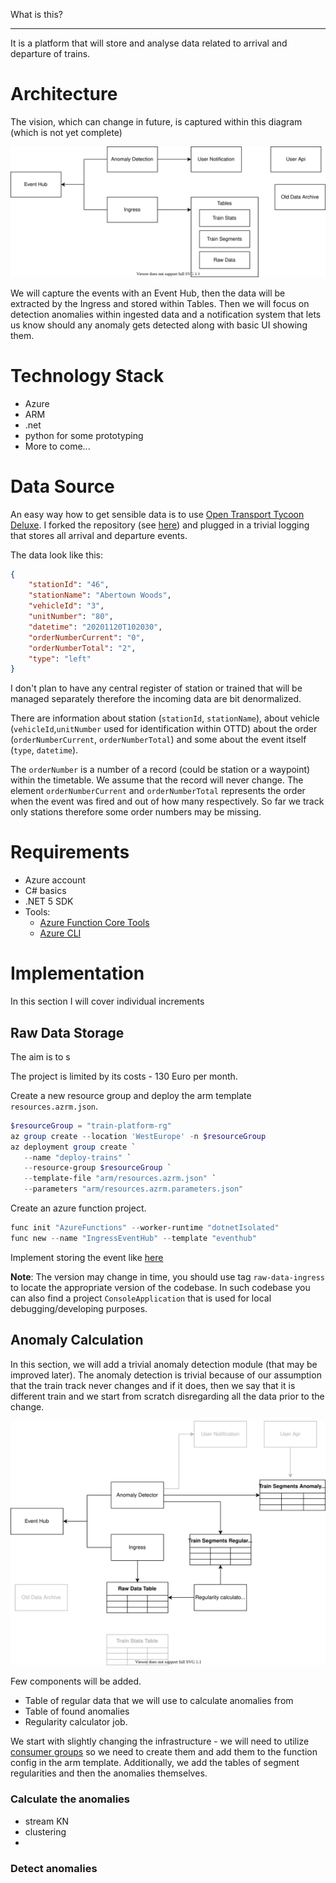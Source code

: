 What is this?

---

It is a platform that will store and analyse data related to arrival and departure of trains. 

# Architecture
The vision, which can change in future, is captured within this diagram (which is not yet complete)

![vision](./imgs/vision.svg)

We will capture the events with an Event Hub, then the data will be extracted by the Ingress and stored within Tables. Then we will focus on detection anomalies within ingested data and a notification system that lets us know should any anomaly gets detected along with basic UI showing them.

# Technology Stack

- Azure
- ARM
- .net
- python for some prototyping
- More to come...

# Data Source 

An easy way how to get sensible data is to use [Open Transport Tycoon Deluxe](openttd.org). I forked the repository (see [here](https://github.com/jaroslavknotek/OpenTTD/tree/feature/train_station_logging)) and plugged in a trivial logging that stores all arrival and departure events. 

The data look like this:
```json
{
    "stationId": "46",
    "stationName": "Abertown Woods",
    "vehicleId": "3",
    "unitNumber": "80",
    "datetime": "20201120T102030",
    "orderNumberCurrent": "0",
    "orderNumberTotal": "2",
    "type": "left"
}
```

I don't plan to have any central register of station or trained that will be managed separately therefore the incoming data are bit denormalized. 

There are information about station (`stationId`, `stationName`), about vehicle (`vehicleId`,`unitNumber` used for identification within OTTD) about the order (`orderNumberCurrent`, `orderNumberTotal`) and some about the event itself (`type`, `datetime`).

The `orderNumber` is a number of a record (could be station or a waypoint) within the timetable. We assume that the record will never change. The element `orderNumberCurrent` and `orderNumberTotal` represents the order when the event was fired and out of how many respectively. So far we track only stations therefore some order numbers may be missing.

# Requirements

- Azure account
- C# basics
- .NET 5 SDK
- Tools:
  - [Azure Function Core Tools](https://docs.microsoft.com/en-us/azure/azure-functions/functions-run-local#v2)
  - [Azure CLI](https://docs.microsoft.com/en-us/cli/azure/install-azure-cli)


# Implementation

In this section I will cover individual increments

## Raw Data Storage

The aim is to s

The project is limited by its costs - 130 Euro per month.

Create a new resource group and deploy the arm template `resources.azrm.json`.

```ps1
$resourceGroup = "train-platform-rg"
az group create --location 'WestEurope' -n $resourceGroup
az deployment group create `
   --name "deploy-trains" `
   --resource-group $resourceGroup `
   --template-file "arm/resources.azrm.json" `
   --parameters "arm/resources.azrm.parameters.json"
```

Create an azure function project.

```ps1
func init "AzureFunctions" --worker-runtime "dotnetIsolated"
func new --name "IngressEventHub" --template "eventhub"
```

Implement storing the event like [here](../source/cs/Shared/Services/TrainEventsRepository.cs) 

**Note**: The version may change in time, you should use tag `raw-data-ingress` to locate the appropriate version of the codebase. In such codebase you can also find a project `ConsoleApplication` that is used for local debugging/developing purposes.

## Anomaly Calculation

In this section, we will add a trivial anomaly detection module (that may be improved later). The anomaly detection is trivial because of our assumption that the train track never changes and if it does, then we say that it is different train and we start from scratch disregarding all the data prior to the change.

![vision](./imgs/iteration_2.svg)

Few components will be added. 
- Table of regular data that we will use to calculate anomalies from
- Table of found anomalies
- Regularity calculator job.

We start with slightly changing the infrastructure - we will need to utilize [consumer groups](https://docs.microsoft.com/en-us/azure/event-hubs/event-hubs-features#consumer-groups) so we need to create them and add them to the function config in the arm template. Additionally, we add the tables of segment regularities and then the anomalies themselves.

### Calculate the anomalies

- stream KN
- clustering
- 

### Detect anomalies

